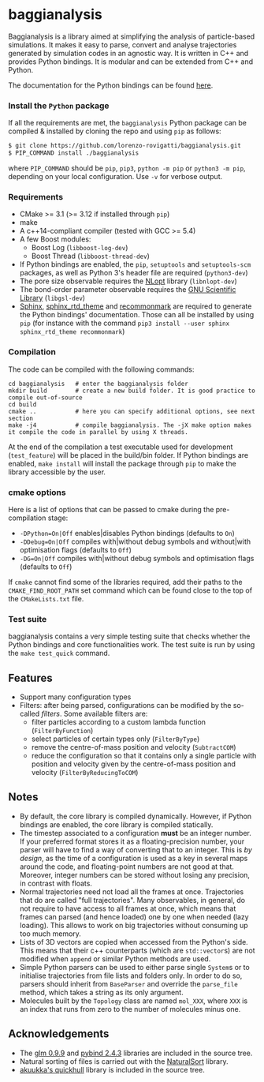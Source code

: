 # baggianalysis

Baggianalysis is a library aimed at simplifying the analysis of particle-based simulations. It makes it easy to parse, convert and analyse trajectories generated by simulation codes in an agnostic way. It is written in C++ and provides Python bindings. It is modular and can be extended from C++ and Python.

The documentation for the Python bindings can be found [here](https://lorenzo-rovigatti.github.io/baggianalysis/).

### Install the `Python` package

If all the requirements are met, the `baggianalysis` Python package can be compiled & installed by cloning the repo and using `pip` as follows:

```bash
$ git clone https://github.com/lorenzo-rovigatti/baggianalysis.git
$ PIP_COMMAND install ./baggianalysis
```

where `PIP_COMMAND` should be `pip`, `pip3`, `python -m pip` or `python3 -m pip`, depending on your local configuration. Use `-v` for verbose output.

### Requirements

* CMake >= 3.1 (>= 3.12 if installed through `pip`)
* make
* A c++14-compliant compiler (tested with GCC >= 5.4)
* A few Boost modules:
    * Boost Log (`libboost-log-dev`) 
    * Boost Thread (`libboost-thread-dev`)
* If Python bindings are enabled, the `pip`, `setuptools` and `setuptools-scm` packages, as well as Python 3's header file are required (`python3-dev`)
* The pore size observable requires the [NLopt](https://nlopt.readthedocs.io/en/latest/) library (`libnlopt-dev`)
* The bond-order parameter observable requires the [GNU Scientific Library](https://www.gnu.org/software/gsl/) (`libgsl-dev`)
* [Sphinx](https://www.sphinx-doc.org/en/master), [sphinx_rtd_theme](https://github.com/readthedocs/sphinx_rtd_theme) and [recommonmark](https://recommonmark.readthedocs.io/en/latest/) are required to generate the Python bindings' documentation. Those can all be installed by using `pip` (for instance with the command `pip3 install --user sphinx sphinx_rtd_theme recommonmark`)

### Compilation

The code can be compiled with the following commands:

	cd baggianalysis   # enter the baggianalysis folder
	mkdir build        # create a new build folder. It is good practice to compile out-of-source
	cd build
	cmake ..           # here you can specify additional options, see next section
	make -j4           # compile baggianalysis. The -jX make option makes it compile the code in parallel by using X threads.

At the end of the compilation a test executable used for development (`test_feature`) will be placed in the build/bin folder. If Python bindings are enabled, `make install` will install the package through `pip` to make the library accessible by the user.

### cmake options

Here is a list of options that can be passed to cmake during the pre-compilation stage:

* `-DPython=On|Off` enables|disables Python bindings (defaults to `On`)
* `-DDebug=On|Off` compiles with|without debug symbols and without|with optimisation flags (defaults to `Off`)
* `-DG=On|Off` compiles with|without debug symbols and optimisation flags (defaults to `Off`)

If `cmake` cannot find some of the libraries required, add their paths to the `CMAKE_FIND_ROOT_PATH` set command which can be found close to the top of the `CMakeLists.txt` file. 

### Test suite

baggianalysis contains a very simple testing suite that checks whether the Python bindings and core functionalities work. The test suite is run by using the `make test_quick` command. 

## Features

* Support many configuration types
* Filters: after being parsed, configurations can be modified by the so-called *filters*. Some available filters are:
	* filter particles according to a custom lambda function (`FilterByFunction`)
	* select particles of certain types only (`FilterByType`)
	* remove the centre-of-mass position and velocity (`SubtractCOM`)
	* reduce the configuration so that it contains only a single particle with position and velocity given by the centre-of-mass position and velocity (`FilterByReducingToCOM`)

## Notes

* By default, the core library is compiled dynamically. However, if Python bindings are enabled, the core library is compiled statically.
* The timestep associated to a configuration **must** be an integer number. If your preferred format stores it as a floating-precision number, your parser will have to find a way of converting that to an integer. This is *by design*, as the time of a configuration is used as a key in several maps around the code, and floating-point numbers are not good at that. Moreover, integer numbers can be stored without losing any precision, in contrast with floats.
* Normal trajectories need not load all the frames at once. Trajectories that do are called "full trajectories". Many observables, in general, do not require to have access to all frames at once, which means that frames can parsed (and hence loaded) one by one when needed (lazy loading). This allows to work on big trajectories without consuming up too much memory.
* Lists of 3D vectors are copied when accessed from the Python's side. This means that their c++ counterparts (which are `std::vector`s) are not modified when `append` or similar Python methods are used.
* Simple Python parsers can be used to either parse single `System`s or to initialise trajectories from file lists and folders only. In order to do so, parsers should inherit from `BaseParser` and override the `parse_file` method, which takes a string as its only argument.
* Molecules built by the `Topology` class are named `mol_XXX`, where `XXX` is an index that runs from zero to the number of molecules minus one.

## Acknowledgements

* The [glm 0.9.9](https://glm.g-truc.net/0.9.9/index.html) and [pybind 2.4.3](https://github.com/pybind/pybind11) libraries are included in the source tree.
* Natural sorting of files is carried out with the [NaturalSort](https://github.com/scopeInfinity/NaturalSort) library.
* [akuukka's quickhull](https://github.com/akuukka/quickhull) library is included in the source tree.
